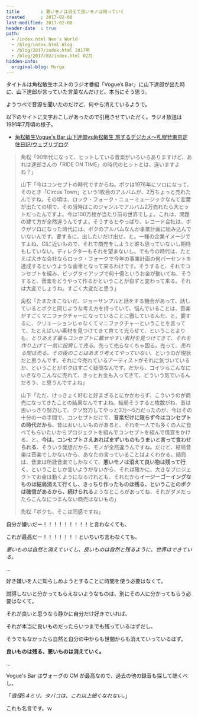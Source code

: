 ```yaml
---
title        : 悪いモノは消えて良いモノは残っていく
created      : 2017-02-08
last-modified: 2017-02-08
header-date  : true
path:
  - /index.html Neo's World
  - /blog/index.html Blog
  - /blog/2017/index.html 2017年
  - /blog/2017/02/index.html 02月
hidden-info:
  original-blog: Murga
---
```


タイトルは角松敏生ホストのラジオ番組「Vogue’s Bar」に山下達郎が出た時に、山下達郎が言っていた言葉なんだけど、本当にそう思う。

ようつべで音源を聞いたのだけど、何やら消えているようで。

以下のサイトに文字おこしがあったので引用させていただく。ラジオ放送は1991年7月頃の様子。

- [角松敏生Vogue's Bar 山下達郎vs角松敏生 旅するデジカメ〜札幌発東京定住日記/ウェブリブログ](http://tabidigi.at.webry.info/201109/article_3.html)

> 角松「90年代になって、ヒットしている音楽がいろいろありますけど、あれは達郎さんの「RIDE ON TIME」の時代のヒットとは、違いますよね？」
> 
> 山下「今はコンセプトの時代ですからね。ボクは1976年にソロになって、そのとき「Circus Town」という1枚目のアルバムが、2万ちょっと売れたんですね。その頃は、ロック・フォーク・ニューミュージックなんて言葉が出たての頃で、その当時はこのジャンルでアルバム2万売れたら大ヒットだったんですよ。今は100万枚が当たり前の世界でしょ。これは、問題の建て方が全然違うんですよ。そうするとやっぱり、レコード会社は、ボクがソロになった時代には、ボクのアルバムなんか事業計画に組み込んでいないんです。要するに、出したいだけ出せ、と。一種の企業イメージですよね、CIに近いもので、それで商売をしようと誰も思っていないし期待もしていない。ディレクターもそれを望まないし。でも今の時代は、たとえば大きな会社ならロック・フォークで今年の事業計画の何パーセントを達成するというような歯車となって来るわけです。そうすると、それでコンセプトを組み、ビッグタイアップで何十億というお金が動いてね、そうすると、音楽をどうやって作るかということが自ずと変わって来る。それは大変でしょうね。すごく大変だと思う」
> 
> 角松「たまたまこないだ、ジョーサンプルと話をする機会があって、話しているとボクと同じような考え方を持っていて、悩んでいることは、音楽がすごくマニファクチャーになっていることに徹しているんだ、と。要するに、クリエーションじゃなくてマニファクチャーということを言ってて、たとえばいい素材を見つけてきて育てて光らせて、ということよりも、_とりあえず最もコンセプトに載せやすい素材を見つけてきて、それを作り上げて一気に投資して売る_。売って売らなくちゃ困る。売って、_売れる間は売る。その後のことはあまり考えてやっていない_、というのが現状だと思うんです。それに今売れているアーティストがそれに気づいているか、ということがボクはすごく疑問なんです。だから、コイツらこんなにいきなりこんなに売れて、きっとお金も入ってきて、どういう気でいるんだろう、と思うんですよね」
> 
> 山下「ただ、けっきょく好むと好まざるとにかかわらず、こういうのが商売になってきたことの結果なんですよね。結局そうすると枚数がね、昔は思いっきり努力して、クソ努力してやっと3万～5万だったのが、今はその十分の一の手間で、コンセプトだけで、**音楽だけに限らず今はコンセプトの時代だから**、昔はおいしいものがあると、それを一人でも多くの人に食べてもらいたいからプロジェクトを組んでコンセプトを組んで情宣をかける、と。**今は、コンセプトさえあればまずいものもうまいと言って食わせられる**、そういう発想だから、モノが全然違うんですね。だけど、結局音楽は音楽でしかないから、あなたの言っていることはよくわかる。結局は、音楽は所詮音楽でしかなくて、**悪いモノは消えて良い物は残って行く**、ということしか言いようがないから、それは確かに、大きなプロジェクトでお金は動くようになるけれども、それだから**イージーゴーイングなものは結局消えて行くし、きっちり作ったものは残る、ということのボクは確信があるから、続けられる**ようなところがあってね、それがダメだったらこんなにつまんない商売はないもの」
> 
> 角松「ボクも、そこは同感ですね」

自分が嫌いだー！！！！！！！！！と言わなくても、

これが最高だー！！！！！！！といちいち言わなくても、

_悪いものは自然と消えていくし、良いものは自然と残るように、世界はできている。_

…

好き嫌いを人に知らしめようとすることに時間を使う必要はなくて。

説得しないと分かってもらえないようなものは、別にその人に分かってもらう必要はなくて。

それが良いと思うなら静かに自分だけ好きでいれば、

それが本当に良いものだったらいつまでも残っているはずだし、

そうでもなかったら自然と自分の中からも世間からも消えていっているはず。

**良いものは残る、悪いものは消えていく。**

…

Vogue's Bar はヴォーグの CM が最高なので、過去の他の録音も探して聴くべし。

「_直径5.4ミリ。タバコは、これ以上細くなれない。_」

これも名言です。ｗ
